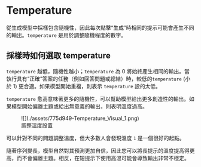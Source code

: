 # Temperature

從生成模型中採樣包含隨機性，因此每次點擊“生成”時相同的提示可能會產生不同的輸出。`temperature` 是用於調整隨機程度的數字。

## 採樣時如何選取 temperature

`temperature` 越低，隨機性越小；`temperature` 為 0 將始終產生相同的輸出。當執行具有“正確”答案的任務（例如回答問題或總結）時，較低的`temperature` (小於 1) 更合適。如果模型開始重複，則表示 `temperature` 設的太低。

`temperature` 愈高意味著更多的隨機性，可以幫助模型給出更多創造性的輸出。如果模型開始偏離主題或給出無意義的輸出，則表明溫度過高。

<figure markdown>
  ![](./assets/775d949-Temperature_Visual_1.png)
  <figcaption>調整溫度設置</figcaption>
</figure>

可以針對不同的問題調整溫度，但大多數人會發現溫度 `1` 是一個很好的起點。

隨著序列變長，模型自然對其預測更加自信，因此您可以將長提示的溫度提高得更高，而不會偏離主題。相反，在短提示下使用高溫可能會導致輸出非常不穩定。

